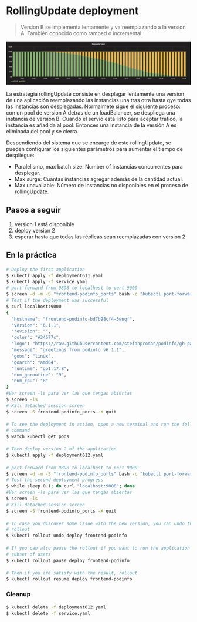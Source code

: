 RollingUpdate deployment
========================

> Version B se implementa lentamente y va reemplazando a la version A. También conocido como ramped o incremental.

![kubernetes rollingUpdate deployment](grafana-rollingUpdate.png)

La estrategia rollingUpdate consiste en desplagar lentamente una version de una aplicación reemplazando
las instancias una tras otra hasta qye todas las instancias son desplegadas.
Normalmete sigue el siguiente proceso: con un pool de version A detras de un loadBalancer, se despliega una instancia de versión B. Cuando el servio está listo para aceptar tráfico, la instancia es añadida al pool. 
Entonces una instancia de la versión A es eliminada del pool y se cierra.

Despendiendo del sistema que se encarge de este rollingUpdate, se pueden configurar los siguientes parámetros 
para aumentar el tiempo de despliegue:

- Paralelismo, max batch size: Number of instancias concurrentes para desplegar.
- Max surge: Cuantas instancias agregar además de la cantidad actual.
- Max unavailable: Número de instancias no disponibles en el proceso de rollingUpdate.

## Pasos a seguir

1. version 1 está disponible
1. deploy version 2
1. esperar hasta que todas las réplicas sean reemplazadas con version 2

## En la práctica

```bash
# Deploy the first application
$ kubectl apply -f deployment611.yaml
$ kubectl apply -f service.yaml
# port-forward from 9898 to localhost to port 9000
$ screen -d -m -S "frontend-podinfo_ports" bash -c "kubectl port-forward deployment/frontend-podinfo 9000:9898"
# Test if the deployment was successful
$ curl localhost:9000
{
  "hostname": "frontend-podinfo-bd7b98cf4-5wnqf",
  "version": "6.1.1",
  "revision": "",
  "color": "#34577c",
  "logo": "https://raw.githubusercontent.com/stefanprodan/podinfo/gh-pages/cuddle_clap.gif",
  "message": "greetings from podinfo v6.1.1",
  "goos": "linux",
  "goarch": "amd64",
  "runtime": "go1.17.8",
  "num_goroutine": "9",
  "num_cpu": "8"
}
#Ver screen -ls para ver las que tengas abiertas 
$ screen -ls
# Kill detached session screen
$ screen -S frontend-podinfo_ports -X quit

# To see the deployment in action, open a new terminal and run the following
# command
$ watch kubectl get pods

# Then deploy version 2 of the application
$ kubectl apply -f deployment612.yaml

# port-forward from 9898 to localhost to port 9000
$ screen -d -m -S "frontend-podinfo_ports" bash -c "kubectl port-forward deployment/frontend-podinfo 9000:9898"
# Test the second deployment progress
$ while sleep 0.1; do curl "localhost:9000"; done
#Ver screen -ls para ver las que tengas abiertas 
$ screen -ls
# Kill detached session screen
$ screen -S frontend-podinfo_ports -X quit

# In case you discover some issue with the new version, you can undo the
# rollout
$ kubectl rollout undo deploy frontend-podinfo

# If you can also pause the rollout if you want to run the application for a
# subset of users
$ kubectl rollout pause deploy frontend-podinfo

# Then if you are satisfy with the result, rollout
$ kubectl rollout resume deploy frontend-podinfo
```

### Cleanup

```bash
$ kubectl delete -f deployment612.yaml
$ kubectl delete -f service.yaml
```